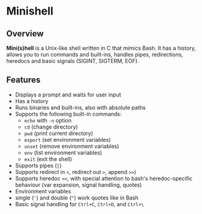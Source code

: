 # Minishell

## Overview

**Mini(s)hell** is a Unix-like shell written in C that mimics Bash. It has a history, allows you to run commands and built-ins, handles pipes, redirections, heredocs and basic signals (SIGINT, SIGTERM, EOF).

## Features

- Displays a prompt and waits for user input
- Has a history
- Runs binaries and built-ins, also with absolute paths
- Supports the following built-in commands:
  - `echo` with `-n` option
  - `cd` (change directory)
  - `pwd` (print current directory)
  - `export` (set environment variables)
  - `unset` (remove environment variables)
  - `env` (list environment variables)
  - `exit` (exit the shell)
- Supports pipes (`|`)
- Supports redirect in `<`, redirect out `>`, append `>>`)
- Supports heredoc `<<`, with special attention to bash's heredoc-specific behaviour (var expansion, signal handling, quotes)
- Environment variables
- single (`'`) and double (`"`) work quotes like in Bash
- Basic signal handling for `Ctrl+C`, `Ctrl+D`, and `Ctrl+\`
